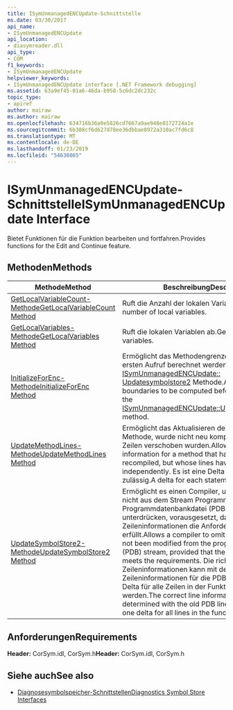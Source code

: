 ```yaml
---
title: ISymUnmanagedENCUpdate-Schnittstelle
ms.date: 03/30/2017
api_name:
- ISymUnmanagedENCUpdate
api_location:
- diasymreader.dll
api_type:
- COM
f1_keywords:
- ISymUnmanagedENCUpdate
helpviewer_keywords:
- ISymUnmanagedENCUpdate interface [.NET Framework debugging]
ms.assetid: 63a9ef45-01a6-46da-b958-5c6dc2dc232c
topic_type:
- apiref
author: mairaw
ms.author: mairaw
ms.openlocfilehash: 634716b36a0e5826cd7667a9ae948e8172724a1e
ms.sourcegitcommit: 6b308cf6d627d78ee36dbbae8972a310ac7fd6c8
ms.translationtype: MT
ms.contentlocale: de-DE
ms.lasthandoff: 01/23/2019
ms.locfileid: "54630865"
---
```

# <a name="isymunmanagedencupdate-interface"></a><span data-ttu-id="f1a0a-102">ISymUnmanagedENCUpdate-Schnittstelle</span><span class="sxs-lookup"><span data-stu-id="f1a0a-102">ISymUnmanagedENCUpdate Interface</span></span>
<span data-ttu-id="f1a0a-103">Bietet Funktionen für die Funktion bearbeiten und fortfahren.</span><span class="sxs-lookup"><span data-stu-id="f1a0a-103">Provides functions for the Edit and Continue feature.</span></span>  
  
## <a name="methods"></a><span data-ttu-id="f1a0a-104">Methoden</span><span class="sxs-lookup"><span data-stu-id="f1a0a-104">Methods</span></span>  
  
|<span data-ttu-id="f1a0a-105">Methode</span><span class="sxs-lookup"><span data-stu-id="f1a0a-105">Method</span></span>|<span data-ttu-id="f1a0a-106">Beschreibung</span><span class="sxs-lookup"><span data-stu-id="f1a0a-106">Description</span></span>|  
|------------|-----------------|  
|[<span data-ttu-id="f1a0a-107">GetLocalVariableCount-Methode</span><span class="sxs-lookup"><span data-stu-id="f1a0a-107">GetLocalVariableCount Method</span></span>](../../../../docs/framework/unmanaged-api/diagnostics/isymunmanagedencupdate-getlocalvariablecount-method.md)|<span data-ttu-id="f1a0a-108">Ruft die Anzahl der lokalen Variablen ab.</span><span class="sxs-lookup"><span data-stu-id="f1a0a-108">Gets the number of local variables.</span></span>|  
|[<span data-ttu-id="f1a0a-109">GetLocalVariables-Methode</span><span class="sxs-lookup"><span data-stu-id="f1a0a-109">GetLocalVariables Method</span></span>](../../../../docs/framework/unmanaged-api/diagnostics/isymunmanagedencupdate-getlocalvariables-method.md)|<span data-ttu-id="f1a0a-110">Ruft die lokalen Variablen ab.</span><span class="sxs-lookup"><span data-stu-id="f1a0a-110">Gets the local variables.</span></span>|  
|[<span data-ttu-id="f1a0a-111">InitializeForEnc-Methode</span><span class="sxs-lookup"><span data-stu-id="f1a0a-111">InitializeForEnc Method</span></span>](../../../../docs/framework/unmanaged-api/diagnostics/isymunmanagedencupdate-initializeforenc-method.md)|<span data-ttu-id="f1a0a-112">Ermöglicht das Methodengrenzen hinweg vor dem ersten Aufruf berechnet werden soll die [ISymUnmanagedENCUpdate:: Updatesymbolstore2](../../../../docs/framework/unmanaged-api/diagnostics/isymunmanagedencupdate-updatesymbolstore2-method.md) Methode.</span><span class="sxs-lookup"><span data-stu-id="f1a0a-112">Allows method boundaries to be computed before the first call to the [ISymUnmanagedENCUpdate::UpdateSymbolStore2](../../../../docs/framework/unmanaged-api/diagnostics/isymunmanagedencupdate-updatesymbolstore2-method.md) method.</span></span>|  
|[<span data-ttu-id="f1a0a-113">UpdateMethodLines-Methode</span><span class="sxs-lookup"><span data-stu-id="f1a0a-113">UpdateMethodLines Method</span></span>](../../../../docs/framework/unmanaged-api/diagnostics/isymunmanagedencupdate-updatemethodlines-method.md)|<span data-ttu-id="f1a0a-114">Ermöglicht das Aktualisieren der Zeile für eine Methode, wurde nicht neu kompiliert, aber, deren Zeilen verschoben wurden.</span><span class="sxs-lookup"><span data-stu-id="f1a0a-114">Allows updating the line information for a method that has not been recompiled, but whose lines have moved independently.</span></span> <span data-ttu-id="f1a0a-115">Es ist eine Delta für jede Anweisung zulässig.</span><span class="sxs-lookup"><span data-stu-id="f1a0a-115">A delta for each statement is allowed.</span></span>|  
|[<span data-ttu-id="f1a0a-116">UpdateSymbolStore2-Methode</span><span class="sxs-lookup"><span data-stu-id="f1a0a-116">UpdateSymbolStore2 Method</span></span>](../../../../docs/framework/unmanaged-api/diagnostics/isymunmanagedencupdate-updatesymbolstore2-method.md)|<span data-ttu-id="f1a0a-117">Ermöglicht es einen Compiler, um Funktionen, die nicht aus dem Stream Programm Programmdatenbankdatei (PDB) geändert wurden unterdrücken, vorausgesetzt, dass die Zeileninformationen die Anforderungen erfüllt.</span><span class="sxs-lookup"><span data-stu-id="f1a0a-117">Allows a compiler to omit functions that have not been modified from the program database (PDB) stream, provided that the line information meets the requirements.</span></span> <span data-ttu-id="f1a0a-118">Die richtige Zeileninformationen kann mit der alten Zeileninformationen für die PDB-Datei und einem Delta für alle Zeilen in der Funktion bestimmt werden.</span><span class="sxs-lookup"><span data-stu-id="f1a0a-118">The correct line information can be determined with the old PDB line information and one delta for all lines in the function.</span></span>|  
  
## <a name="requirements"></a><span data-ttu-id="f1a0a-119">Anforderungen</span><span class="sxs-lookup"><span data-stu-id="f1a0a-119">Requirements</span></span>  
 <span data-ttu-id="f1a0a-120">**Header:** CorSym.idl, CorSym.h</span><span class="sxs-lookup"><span data-stu-id="f1a0a-120">**Header:** CorSym.idl, CorSym.h</span></span>  
  
## <a name="see-also"></a><span data-ttu-id="f1a0a-121">Siehe auch</span><span class="sxs-lookup"><span data-stu-id="f1a0a-121">See also</span></span>
- [<span data-ttu-id="f1a0a-122">Diagnosesymbolspeicher-Schnittstellen</span><span class="sxs-lookup"><span data-stu-id="f1a0a-122">Diagnostics Symbol Store Interfaces</span></span>](../../../../docs/framework/unmanaged-api/diagnostics/diagnostics-symbol-store-interfaces.md)

